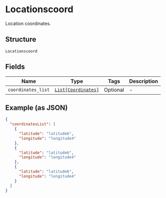 
# Locationscoord

Location coordinates.

## Structure

`Locationscoord`

## Fields

| Name | Type | Tags | Description |
|  --- | --- | --- | --- |
| `coordinates_list` | [`List[Coordinates]`](../../doc/models/coordinates.md) | Optional | - |

## Example (as JSON)

```json
{
  "coordinatesList": [
    {
      "latitude": "latitude6",
      "longitude": "longitude4"
    },
    {
      "latitude": "latitude6",
      "longitude": "longitude4"
    },
    {
      "latitude": "latitude6",
      "longitude": "longitude4"
    }
  ]
}
```

